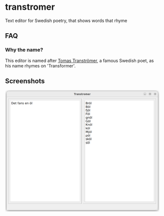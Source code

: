 # transtromer

Text editor for Swedish poetry, that shows words that rhyme

## FAQ

### Why the name?

This editor is named after [Tomas Tranströmer](https://en.wikipedia.org/wiki/Tomas_Transtr%C3%B6mer),
a famous Swedish poet, as his name rhymes on 'Transformer'.


## Screenshots

![](screenshots/20230319_1.png)
